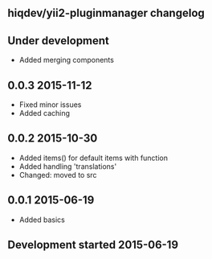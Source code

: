 hiqdev/yii2-pluginmanager changelog
-----------------------------------

## Under development

- Added merging components

## 0.0.3 2015-11-12

- Fixed minor issues
- Added caching

## 0.0.2 2015-10-30

- Added items() for default items with function
- Added handling 'translations'
- Changed: moved to src

## 0.0.1 2015-06-19

- Added basics

## Development started 2015-06-19

